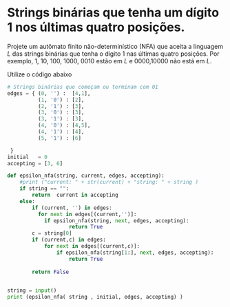 # Strings binárias que tenha um dígito 1 nos últimas quatro posições.
Projete um autômato finito não-determinístico (NFA) que aceita a linguagem *L* das strings binárias que tenha o dígito 1 nas últimas quatro posições. Por exemplo, 1, 10, 100, 1000, 0010 estão em *L* e 0000,10000 não está em *L*.

Utilize o código abaixo
```Python
# Strings binárias que começam ou terminam com 01
edges = { (0, '') :  [4,1],
          (1, '0') : [2], 
          (2, '1') : [3],
          (3, '0') : [3],
          (3, '1') : [3],
          (4, '0') : [4,5],
          (4, '1') : [4],       
          (5, '1') : [6]

 }
initial   = 0
accepting = [3, 6] 

def epsilon_nfa(string, current, edges, accepting): 
    #print ("current: " + str(current) + "string: " + string )    
    if string == "":
        return  current in accepting       
    else:
        if (current, '') in edges:
          for next in edges[(current,'')]:
            if epsilon_nfa(string, next, edges, accepting):
                    return True
        c = string[0]
        if (current,c) in edges:
            for next in edges[(current,c)]:
                if epsilon_nfa(string[1:], next, edges, accepting):
                    return True
        
        return False
        

string = input()
print (epsilon_nfa( string , initial, edges, accepting) )         

```
